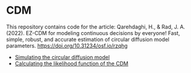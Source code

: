 # CDM
This repository contains code for the article:
Qarehdaghi, H., & Rad, J. A. (2022). EZ-CDM for modeling continuous decisions by everyone! Fast, simple, robust, and accurate estimation of circular diffusion model parameters. https://doi.org/10.31234/osf.io/rzqhg

- [Simulating the circular diffusion model](https://github.com/HasanQD/CDM/blob/main/Simulate%20CDM.py)
- [Calculating the likelihood function of the CDM](https://github.com/HasanQD/CDM/blob/main/Calculate%20likelihood.py)
